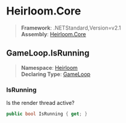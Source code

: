 # Heirloom.Core

> **Framework**: .NETStandard,Version=v2.1  
> **Assembly**: [Heirloom.Core][0]  

## GameLoop.IsRunning

> **Namespace**: [Heirloom][0]  
> **Declaring Type**: [GameLoop][1]  

### IsRunning

Is the render thread active?

```cs
public bool IsRunning { get; }
```

[0]: ../../../Heirloom.Core.md
[1]: ../GameLoop.md
